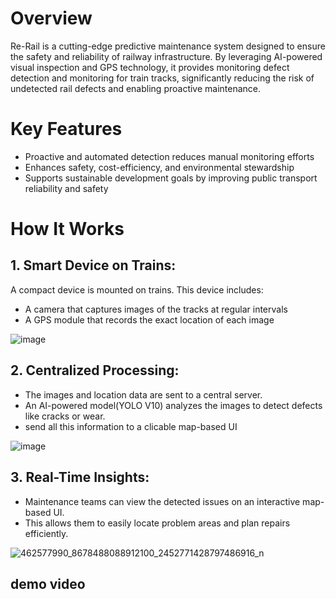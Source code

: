 # Overview
Re-Rail is a cutting-edge predictive maintenance system designed to ensure the safety and reliability of railway infrastructure. By leveraging AI-powered visual inspection and GPS technology, it provides monitoring defect detection and monitoring for train tracks, significantly reducing the risk of undetected rail defects and enabling proactive maintenance.

# Key Features
- Proactive and automated detection reduces manual monitoring efforts
- Enhances safety, cost-efficiency, and environmental stewardship
- Supports sustainable development goals by improving public transport reliability and safety

# How It Works 
## 1. Smart Device on Trains:
  A compact device is mounted on trains. This device includes:
- A camera that captures images of the tracks at regular intervals
- A GPS module that records the exact location of each image
     
![image](https://github.com/user-attachments/assets/ce60596b-b552-4621-bb61-d87c2f8a588d)

## 2. Centralized Processing:
- The images and location data are sent to a central server.
- An AI-powered model(YOLO V10) analyzes the images to detect defects like cracks or wear.
- send all this information to a clicable map-based UI
  
![image](https://github.com/user-attachments/assets/e3693c2e-914b-4dbb-9e21-6bb160810c29)

 ## 3. Real-Time Insights:
- Maintenance teams can view the detected issues on an interactive map-based UI.
- This allows them to easily locate problem areas and plan repairs efficiently.
  
![462577990_8678488088912100_2452771428797486916_n](https://github.com/user-attachments/assets/7a185371-212a-47d2-bfd6-babd01508d96)

## demo video

 

 
